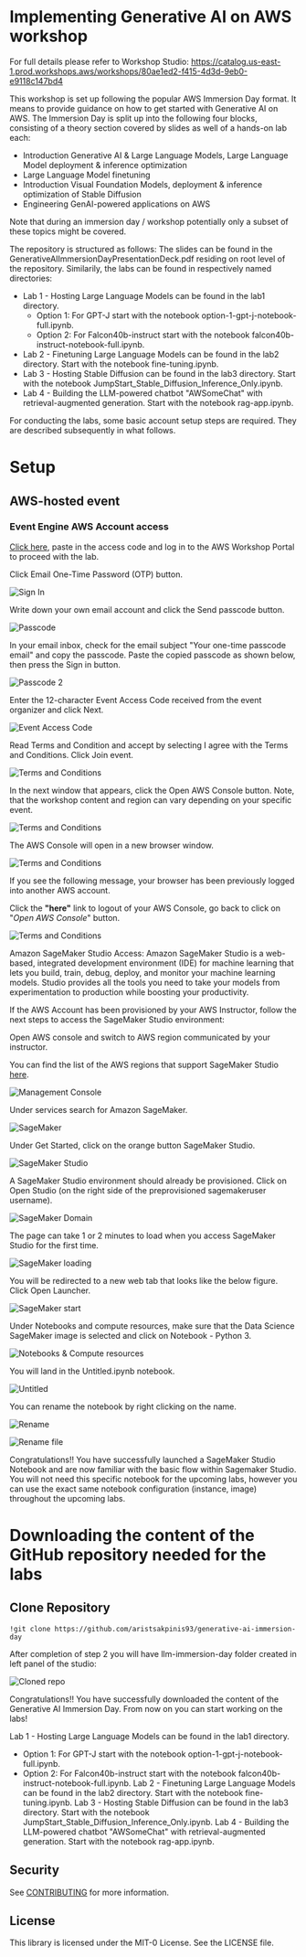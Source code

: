 
# Implementing Generative AI on AWS workshop

For full details please refer to Workshop Studio: https://catalog.us-east-1.prod.workshops.aws/workshops/80ae1ed2-f415-4d3d-9eb0-e9118c147bd4

This workshop is set up following the popular AWS Immersion Day format. It means to provide guidance on how to get started with Generative AI on AWS. The Immersion Day is split up into the following four blocks, consisting of a theory section covered by slides as well of a hands-on lab each:
- Introduction Generative AI & Large Language Models, Large Language Model deployment & inference optimization
- Large Language Model finetuning
- Introduction Visual Foundation Models, deployment & inference optimization of Stable Diffusion
- Engineering GenAI-powered applications on AWS

Note that during an immersion day / workshop potentially only a subset of these topics might be covered.

The repository is structured as follows: The slides can be found in the GenerativeAIImmersionDayPresentationDeck.pdf residing on root level of the repository. Similarily, the labs can be found in respectively named directories: 
- Lab 1 - Hosting Large Language Models can be found in the lab1 directory. 
    - Option 1: For GPT-J start with the notebook option-1-gpt-j-notebook-full.ipynb.
    - Option 2: For Falcon40b-instruct start with the notebook falcon40b-instruct-notebook-full.ipynb.
- Lab 2 - Finetuning Large Language Models can be found in the lab2 directory. Start with the notebook fine-tuning.ipynb.
- Lab 3 - Hosting Stable Diffusion can be found in the lab3 directory. Start with the notebook JumpStart_Stable_Diffusion_Inference_Only.ipynb.
- Lab 4 - Building the LLM-powered chatbot "AWSomeChat" with retrieval-augmented generation. Start with the notebook rag-app.ipynb.

For conducting the labs, some basic account setup steps are required. They are described subsequently in what follows.

# Setup

## AWS-hosted event

### Event Engine AWS Account access

[Click here](https://catalog.workshops.aws/join), paste in the access code and log in to the AWS Workshop Portal to proceed with the lab. 

Click Email One-Time Password (OTP) button.

![Sign In](./img/3-sign-in.png)

Write down your own email account and click the Send passcode button.

![Passcode](./img/3-one-time-passcode.png)

In your email inbox, check for the email subject "Your one-time passcode email" and copy the passcode. Paste the copied passcode as shown below, then press the Sign in button.

![Passcode 2](./img/3-one-time-passcode-2.png)

Enter the 12-character Event Access Code received from the event organizer and click Next.

![Event Access Code](./img/3-event-access-code.png)

Read Terms and Condition and accept by selecting I agree with the Terms and Conditions. Click Join event.

![Terms and Conditions](./img/3-terms-and-condition.png)

In the next window that appears, click the Open AWS Console button. Note, that the workshop content and region can vary depending on your specific event.

![Terms and Conditions](./img/3-test-event.png)

The AWS Console will open in a new browser window.

![Terms and Conditions](./img/3-event-generator-aws-console-3.png)

If you see the following message, your browser has been previously logged into another AWS account.

Click the **"here"** link to logout of your AWS Console, go back to click on "*Open AWS Console*" button.

![Terms and Conditions](./img/3-event-generator-aws-console-signout.png)

Amazon SageMaker Studio Access: Amazon SageMaker Studio is a web-based, integrated development environment (IDE) for machine learning that lets you build, train, debug, deploy, and monitor your machine learning models. Studio provides all the tools you need to take your models from experimentation to production while boosting your productivity.

If the AWS Account has been provisioned by your AWS Instructor, follow the next steps to access the SageMaker Studio environment:

Open AWS console and switch to AWS region communicated by your instructor. 

You can find the list of the AWS regions that support SageMaker Studio [here](https://docs.aws.amazon.com/sagemaker/latest/dg/studio.html).

![Management Console](./img/mgmtConsole.png)

Under services search for Amazon SageMaker.

![SageMaker](./img/sagemaker.png)

Under Get Started, click on the orange button SageMaker Studio.

![SageMaker Studio](./img/sagemakerStudio.png)

A SageMaker Studio environment should already be provisioned. Click on Open Studio (on the right side of the preprovisioned sagemakeruser username).

![SageMaker Domain](./img/sagemakerDomain.png)

The page can take 1 or 2 minutes to load when you access SageMaker Studio for the first time.

![SageMaker loading](./img/sagemakerLoading.png)

You will be redirected to a new web tab that looks like the below figure. Click Open Launcher.

![SageMaker start](./img/openLauncher.png)

Under Notebooks and compute resources, make sure that the Data Science SageMaker image is selected and click on Notebook - Python 3.

![Notebooks & Compute resources](./img/notebooksComputeResources.png)

You will land in the Untitled.ipynb notebook.

![Untitled](./img/untitled.png)

You can rename the notebook by right clicking on the name.

![Rename](./img/rename.png)

![Rename file](./img/renameFile.png)

Congratulations!! You have successfully launched a SageMaker Studio Notebook and are now familiar with the basic flow within Sagemaker Studio. You will not need this specific notebook for the upcoming labs, however you can use the exact same notebook configuration (instance, image) throughout the upcoming labs.

# Downloading the content of the GitHub repository needed for the labs

## Clone Repository

```console
!git clone https://github.com/aristsakpinis93/generative-ai-immersion-day
```

After completion of step 2 you will have llm-immersion-day folder created in left panel of the studio:

![Cloned repo](./img/cloned.png)

Congratulations!! You have successfully downloaded the content of the Generative AI Immersion Day. From now on you can start working on the labs! 

Lab 1 - Hosting Large Language Models can be found in the lab1 directory. 
- Option 1: For GPT-J start with the notebook option-1-gpt-j-notebook-full.ipynb.
- Option 2: For Falcon40b-instruct start with the notebook falcon40b-instruct-notebook-full.ipynb.
Lab 2 - Finetuning Large Language Models can be found in the lab2 directory. Start with the notebook fine-tuning.ipynb.
Lab 3 - Hosting Stable Diffusion can be found in the lab3 directory. Start with the notebook JumpStart_Stable_Diffusion_Inference_Only.ipynb.
Lab 4 - Building the LLM-powered chatbot "AWSomeChat" with retrieval-augmented generation. Start with the notebook rag-app.ipynb.


## Security

See [CONTRIBUTING](CONTRIBUTING.md#security-issue-notifications) for more information.

## License

This library is licensed under the MIT-0 License. See the LICENSE file.

